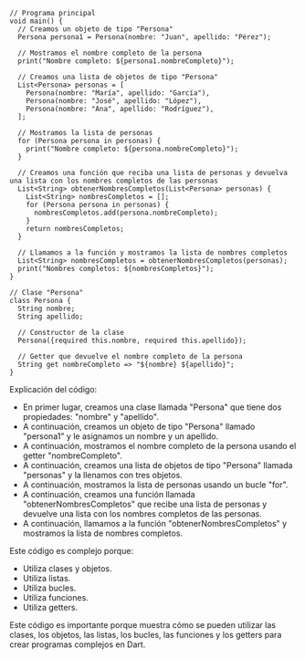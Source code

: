 ```
// Programa principal
void main() {
  // Creamos un objeto de tipo "Persona"
  Persona persona1 = Persona(nombre: "Juan", apellido: "Pérez");
  
  // Mostramos el nombre completo de la persona
  print("Nombre completo: ${persona1.nombreCompleto}");
  
  // Creamos una lista de objetos de tipo "Persona"
  List<Persona> personas = [
    Persona(nombre: "María", apellido: "García"),
    Persona(nombre: "José", apellido: "López"),
    Persona(nombre: "Ana", apellido: "Rodríguez"),
  ];
  
  // Mostramos la lista de personas
  for (Persona persona in personas) {
    print("Nombre completo: ${persona.nombreCompleto}");
  }
  
  // Creamos una función que reciba una lista de personas y devuelva una lista con los nombres completos de las personas
  List<String> obtenerNombresCompletos(List<Persona> personas) {
    List<String> nombresCompletos = [];
    for (Persona persona in personas) {
      nombresCompletos.add(persona.nombreCompleto);
    }
    return nombresCompletos;
  }
  
  // Llamamos a la función y mostramos la lista de nombres completos
  List<String> nombresCompletos = obtenerNombresCompletos(personas);
  print("Nombres completos: ${nombresCompletos}");
}

// Clase "Persona"
class Persona {
  String nombre;
  String apellido;
  
  // Constructor de la clase
  Persona({required this.nombre, required this.apellido});
  
  // Getter que devuelve el nombre completo de la persona
  String get nombreCompleto => "${nombre} ${apellido}";
}
```

Explicación del código:

* En primer lugar, creamos una clase llamada "Persona" que tiene dos propiedades: "nombre" y "apellido".
* A continuación, creamos un objeto de tipo "Persona" llamado "persona1" y le asignamos un nombre y un apellido.
* A continuación, mostramos el nombre completo de la persona usando el getter "nombreCompleto".
* A continuación, creamos una lista de objetos de tipo "Persona" llamada "personas" y la llenamos con tres objetos.
* A continuación, mostramos la lista de personas usando un bucle "for".
* A continuación, creamos una función llamada "obtenerNombresCompletos" que recibe una lista de personas y devuelve una lista con los nombres completos de las personas.
* A continuación, llamamos a la función "obtenerNombresCompletos" y mostramos la lista de nombres completos.

Este código es complejo porque:

* Utiliza clases y objetos.
* Utiliza listas.
* Utiliza bucles.
* Utiliza funciones.
* Utiliza getters.

Este código es importante porque muestra cómo se pueden utilizar las clases, los objetos, las listas, los bucles, las funciones y los getters para crear programas complejos en Dart.